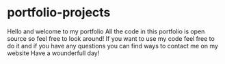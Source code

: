 # portfolio-projects
Hello and welcome to my portfolio
All the code in this portfolio is open source so feel free to look around!
If you want to use my code feel free to do it and if you have any questions you can find ways to contact me on my website
Have a wounderfull day!
